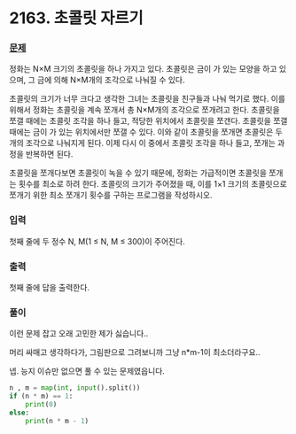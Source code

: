 # 2163. 초콜릿 자르기
### [문제](https://www.acmicpc.net/problem/2525)
정화는 N×M 크기의 초콜릿을 하나 가지고 있다. 초콜릿은 금이 가 있는 모양을 하고 있으며, 그 금에 의해 N×M개의 조각으로 나눠질 수 있다.

초콜릿의 크기가 너무 크다고 생각한 그녀는 초콜릿을 친구들과 나눠 먹기로 했다. 이를 위해서 정화는 초콜릿을 계속 쪼개서 총 N×M개의 조각으로 쪼개려고 한다. 초콜릿을 쪼갤 때에는 초콜릿 조각을 하나 들고, 적당한 위치에서 초콜릿을 쪼갠다. 초콜릿을 쪼갤 때에는 금이 가 있는 위치에서만 쪼갤 수 있다. 이와 같이 초콜릿을 쪼개면 초콜릿은 두 개의 조각으로 나눠지게 된다. 이제 다시 이 중에서 초콜릿 조각을 하나 들고, 쪼개는 과정을 반복하면 된다.

초콜릿을 쪼개다보면 초콜릿이 녹을 수 있기 때문에, 정화는 가급적이면 초콜릿을 쪼개는 횟수를 최소로 하려 한다. 초콜릿의 크기가 주어졌을 때, 이를 1×1 크기의 초콜릿으로 쪼개기 위한 최소 쪼개기 횟수를 구하는 프로그램을 작성하시오.



### 입력
첫째 줄에 두 정수 N, M(1 ≤ N, M ≤ 300)이 주어진다.



### 출력
첫째 줄에 답을 출력한다.



### 풀이

이런 문제 잡고 오래 고민한 제가 싫습니다..

머리 싸매고 생각하다가, 그림판으로 그려보니까 그냥 n*m-1이 최소더라구요..

넵. 능지 이슈만 없으면 풀 수 있는 문제였읍니다. 

```python
n , m = map(int, input().split())
if (n * m) == 1:
    print(0)
else:
    print(n * m - 1)